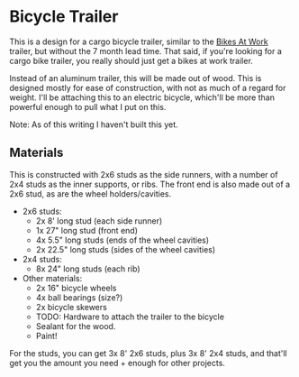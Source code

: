# Bicycle Trailer

This is a design for a cargo bicycle trailer, similar to the [Bikes At Work](https://www.bikesatwork.com) trailer, but without the 7 month lead time. That said, if you're looking for a cargo bike trailer, you really should just get a bikes at work trailer.

Instead of an aluminum trailer, this will be made out of wood. This is designed mostly for ease of construction, with not as much of a regard for weight. I'll be attaching this to an electric bicycle, which'll be more than powerful enough to pull what I put on this.

Note: As of this writing I haven't built this yet.

## Materials

This is constructed with 2x6 studs as the side runners, with a number of 2x4 studs as the inner supports, or ribs. The front end is also made out of a 2x6 stud, as are the wheel holders/cavities.

- 2x6 studs:
  - 2x 8' long stud (each side runner)
  - 1x 27" long stud (front end)
  - 4x 5.5" long studs (ends of the wheel cavities)
  - 2x 22.5" long studs (sides of the wheel cavities)
- 2x4 studs:
  - 8x 24" long studs (each rib)
- Other materials:
  - 2x 16" bicycle wheels
  - 4x ball bearings (size?)
  - 2x bicycle skewers
  - TODO: Hardware to attach the trailer to the bicycle
  - Sealant for the wood.
  - Paint!

For the studs, you can get 3x 8' 2x6 studs, plus 3x 8' 2x4 studs, and that'll get you the amount you need + enough for other projects.
